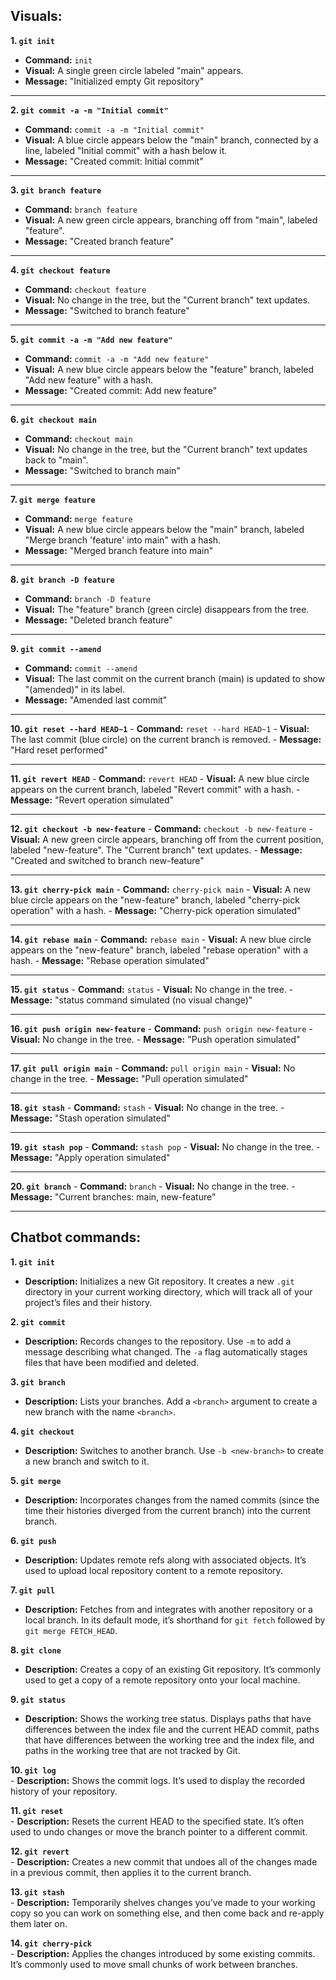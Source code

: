 Visuals:
---
**1. `git init`**
   - **Command:** `init`
   - **Visual:** A single green circle labeled "main" appears.
   - **Message:** "Initialized empty Git repository"

---

**2. `git commit -a -m "Initial commit"`**
   - **Command:** `commit -a -m "Initial commit"`
   - **Visual:** A blue circle appears below the "main" branch, connected by a line, labeled "Initial commit" with a hash below it.
   - **Message:** "Created commit: Initial commit"

---

**3. `git branch feature`**
   - **Command:** `branch feature`
   - **Visual:** A new green circle appears, branching off from "main", labeled "feature".
   - **Message:** "Created branch feature"

---

**4. `git checkout feature`**
   - **Command:** `checkout feature`
   - **Visual:** No change in the tree, but the "Current branch" text updates.
   - **Message:** "Switched to branch feature"

---

**5. `git commit -a -m "Add new feature"`**
   - **Command:** `commit -a -m "Add new feature"`
   - **Visual:** A new blue circle appears below the "feature" branch, labeled "Add new feature" with a hash.
   - **Message:** "Created commit: Add new feature"

---

**6. `git checkout main`**
   - **Command:** `checkout main`
   - **Visual:** No change in the tree, but the "Current branch" text updates back to "main".
   - **Message:** "Switched to branch main"

---

**7. `git merge feature`**
   - **Command:** `merge feature`
   - **Visual:** A new blue circle appears below the "main" branch, labeled "Merge branch 'feature' into main" with a hash.
   - **Message:** "Merged branch feature into main"

---

**8. `git branch -D feature`**
   - **Command:** `branch -D feature`
   - **Visual:** The "feature" branch (green circle) disappears from the tree.
   - **Message:** "Deleted branch feature"

---

**9. `git commit --amend`**
   - **Command:** `commit --amend`
   - **Visual:** The last commit on the current branch (main) is updated to show "(amended)" in its label.
   - **Message:** "Amended last commit"

---

**10. `git reset --hard HEAD~1`**
    - **Command:** `reset --hard HEAD~1`
    - **Visual:** The last commit (blue circle) on the current branch is removed.
    - **Message:** "Hard reset performed"

---

**11. `git revert HEAD`**
    - **Command:** `revert HEAD`
    - **Visual:** A new blue circle appears on the current branch, labeled "Revert commit" with a hash.
    - **Message:** "Revert operation simulated"

---

**12. `git checkout -b new-feature`**
    - **Command:** `checkout -b new-feature`
    - **Visual:** A new green circle appears, branching off from the current position, labeled "new-feature". The "Current branch" text updates.
    - **Message:** "Created and switched to branch new-feature"

---

**13. `git cherry-pick main`**
    - **Command:** `cherry-pick main`
    - **Visual:** A new blue circle appears on the "new-feature" branch, labeled "cherry-pick operation" with a hash.
    - **Message:** "Cherry-pick operation simulated"

---

**14. `git rebase main`**
    - **Command:** `rebase main`
    - **Visual:** A new blue circle appears on the "new-feature" branch, labeled "rebase operation" with a hash.
    - **Message:** "Rebase operation simulated"

---

**15. `git status`**
    - **Command:** `status`
    - **Visual:** No change in the tree.
    - **Message:** "status command simulated (no visual change)"

---

**16. `git push origin new-feature`**
    - **Command:** `push origin new-feature`
    - **Visual:** No change in the tree.
    - **Message:** "Push operation simulated"

---

**17. `git pull origin main`**
    - **Command:** `pull origin main`
    - **Visual:** No change in the tree.
    - **Message:** "Pull operation simulated"

---

**18. `git stash`**
    - **Command:** `stash`
    - **Visual:** No change in the tree.
    - **Message:** "Stash operation simulated"

---

**19. `git stash pop`**
    - **Command:** `stash pop`
    - **Visual:** No change in the tree.
    - **Message:** "Apply operation simulated"

---

**20. `git branch`**
    - **Command:** `branch`
    - **Visual:** No change in the tree.
    - **Message:** "Current branches: main, new-feature"

---

Chatbot commands:
---

**1. `git init`**  
   - **Description:** Initializes a new Git repository. It creates a new `.git` directory in your current working directory, which will track all of your project’s files and their history.

**2. `git commit`**  
   - **Description:** Records changes to the repository. Use `-m` to add a message describing what changed. The `-a` flag automatically stages files that have been modified and deleted.

**3. `git branch`**  
   - **Description:** Lists your branches. Add a `<branch>` argument to create a new branch with the name `<branch>`.

**4. `git checkout`**  
   - **Description:** Switches to another branch. Use `-b <new-branch>` to create a new branch and switch to it.

**5. `git merge`**  
   - **Description:** Incorporates changes from the named commits (since the time their histories diverged from the current branch) into the current branch.

**6. `git push`**  
   - **Description:** Updates remote refs along with associated objects. It’s used to upload local repository content to a remote repository.

**7. `git pull`**  
   - **Description:** Fetches from and integrates with another repository or a local branch. In its default mode, it’s shorthand for `git fetch` followed by `git merge FETCH_HEAD`.

**8. `git clone`**  
   - **Description:** Creates a copy of an existing Git repository. It’s commonly used to get a copy of a remote repository onto your local machine.

**9. `git status`**  
   - **Description:** Shows the working tree status. Displays paths that have differences between the index file and the current HEAD commit, paths that have differences between the working tree and the index file, and paths in the working tree that are not tracked by Git.

**10. `git log`**  
    - **Description:** Shows the commit logs. It’s used to display the recorded history of your repository.

**11. `git reset`**  
    - **Description:** Resets the current HEAD to the specified state. It’s often used to undo changes or move the branch pointer to a different commit.

**12. `git revert`**  
    - **Description:** Creates a new commit that undoes all of the changes made in a previous commit, then applies it to the current branch.

**13. `git stash`**  
    - **Description:** Temporarily shelves changes you’ve made to your working copy so you can work on something else, and then come back and re-apply them later on.

**14. `git cherry-pick`**  
    - **Description:** Applies the changes introduced by some existing commits. It’s commonly used to move small chunks of work between branches.

